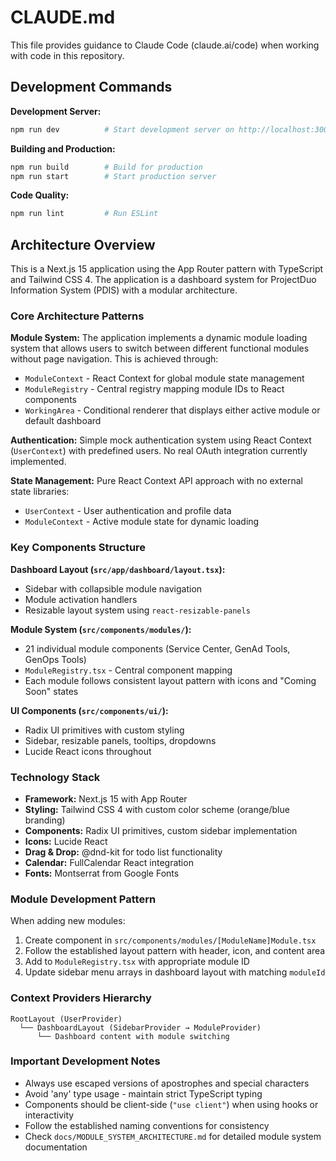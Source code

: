 # CLAUDE.md

This file provides guidance to Claude Code (claude.ai/code) when working with code in this repository.

## Development Commands

**Development Server:**
```bash
npm run dev          # Start development server on http://localhost:3000
```

**Building and Production:**
```bash
npm run build        # Build for production
npm run start        # Start production server
```

**Code Quality:**
```bash
npm run lint         # Run ESLint
```

## Architecture Overview

This is a Next.js 15 application using the App Router pattern with TypeScript and Tailwind CSS 4. The application is a dashboard system for ProjectDuo Information System (PDIS) with a modular architecture.

### Core Architecture Patterns

**Module System:** The application implements a dynamic module loading system that allows users to switch between different functional modules without page navigation. This is achieved through:
- `ModuleContext` - React Context for global module state management
- `ModuleRegistry` - Central registry mapping module IDs to React components
- `WorkingArea` - Conditional renderer that displays either active module or default dashboard

**Authentication:** Simple mock authentication system using React Context (`UserContext`) with predefined users. No real OAuth integration currently implemented.

**State Management:** Pure React Context API approach with no external state libraries:
- `UserContext` - User authentication and profile data
- `ModuleContext` - Active module state for dynamic loading

### Key Components Structure

**Dashboard Layout (`src/app/dashboard/layout.tsx`):**
- Sidebar with collapsible module navigation
- Module activation handlers
- Resizable layout system using `react-resizable-panels`

**Module System (`src/components/modules/`):**
- 21 individual module components (Service Center, GenAd Tools, GenOps Tools)
- `ModuleRegistry.tsx` - Central component mapping
- Each module follows consistent layout pattern with icons and "Coming Soon" states

**UI Components (`src/components/ui/`):**
- Radix UI primitives with custom styling
- Sidebar, resizable panels, tooltips, dropdowns
- Lucide React icons throughout

### Technology Stack

- **Framework:** Next.js 15 with App Router
- **Styling:** Tailwind CSS 4 with custom color scheme (orange/blue branding)
- **Components:** Radix UI primitives, custom sidebar implementation
- **Icons:** Lucide React
- **Drag & Drop:** @dnd-kit for todo list functionality
- **Calendar:** FullCalendar React integration
- **Fonts:** Montserrat from Google Fonts

### Module Development Pattern

When adding new modules:
1. Create component in `src/components/modules/[ModuleName]Module.tsx`
2. Follow the established layout pattern with header, icon, and content area
3. Add to `ModuleRegistry.tsx` with appropriate module ID
4. Update sidebar menu arrays in dashboard layout with matching `moduleId`

### Context Providers Hierarchy

```
RootLayout (UserProvider)
  └── DashboardLayout (SidebarProvider → ModuleProvider)
      └── Dashboard content with module switching
```

### Important Development Notes

- Always use escaped versions of apostrophes and special characters
- Avoid 'any' type usage - maintain strict TypeScript typing
- Components should be client-side (`"use client"`) when using hooks or interactivity
- Follow the established naming conventions for consistency
- Check `docs/MODULE_SYSTEM_ARCHITECTURE.md` for detailed module system documentation